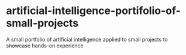 # artificial-intelligence-portifolio-of-small-projects
A small portfolio of artificial intelligence applied to small projects to showcase hands-on experience

